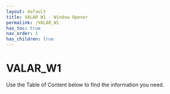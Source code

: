 ```yaml
---
layout: default
title: VALAR W1 - Window Opener
permalink: /VALAR_W1
has_toc: true
nav_order: 1
has_children: true
---
```


# VALAR_W1

Use the Table of Content below to find the information you need.

